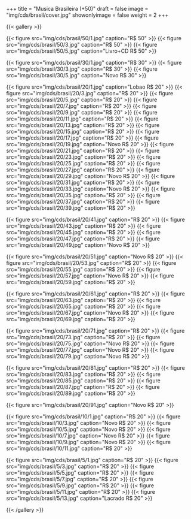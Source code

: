 +++
title = "Musica Brasileira (+50)"
draft = false
image = "img/cds/brasil/cover.jpg"
showonlyimage = false
weight = 2
+++
<!--more-->

{{< gallery >}}

{{< figure src="img/cds/brasil/50/1.jpg" caption="R$ 50" >}}
{{< figure src="img/cds/brasil/50/3.jpg" caption="R$ 50" >}}
{{< figure src="img/cds/brasil/50/5.jpg" caption="Livro+CD R$ 50" >}}

{{< figure src="img/cds/brasil/30/1.jpg" caption="R$ 30" >}}
{{< figure src="img/cds/brasil/30/3.jpg" caption="R$ 30" >}}
{{< figure src="img/cds/brasil/30/5.jpg" caption="Novo R$ 30" >}}

{{< figure src="img/cds/brasil/20/1.jpg" caption="Lobao R$ 20" >}}
{{< figure src="img/cds/brasil/20/3.jpg" caption="R$ 20" >}}
{{< figure src="img/cds/brasil/20/5.jpg" caption="R$ 20" >}}
{{< figure src="img/cds/brasil/20/7.jpg" caption="R$ 20" >}}
{{< figure src="img/cds/brasil/20/9.jpg" caption="R$ 20" >}}
{{< figure src="img/cds/brasil/20/11.jpg" caption="R$ 20" >}}
{{< figure src="img/cds/brasil/20/13.jpg" caption="R$ 20" >}}
{{< figure src="img/cds/brasil/20/15.jpg" caption="R$ 20" >}}
{{< figure src="img/cds/brasil/20/17.jpg" caption="R$ 20" >}}
{{< figure src="img/cds/brasil/20/19.jpg" caption="Novo R$ 20" >}}
{{< figure src="img/cds/brasil/20/21.jpg" caption="R$ 20" >}}
{{< figure src="img/cds/brasil/20/23.jpg" caption="R$ 20" >}}
{{< figure src="img/cds/brasil/20/25.jpg" caption="R$ 20" >}}
{{< figure src="img/cds/brasil/20/27.jpg" caption="R$ 20" >}}
{{< figure src="img/cds/brasil/20/29.jpg" caption="Novo R$ 20" >}}
{{< figure src="img/cds/brasil/20/31.jpg" caption="R$ 20" >}}
{{< figure src="img/cds/brasil/20/33.jpg" caption="Novo R$ 20" >}}
{{< figure src="img/cds/brasil/20/35.jpg" caption="R$ 20" >}}
{{< figure src="img/cds/brasil/20/37.jpg" caption="R$ 20" >}}
{{< figure src="img/cds/brasil/20/39.jpg" caption="R$ 20" >}}

{{< figure src="img/cds/brasil/20/41.jpg" caption="R$ 20" >}}
{{< figure src="img/cds/brasil/20/43.jpg" caption="R$ 20" >}}
{{< figure src="img/cds/brasil/20/45.jpg" caption="R$ 20" >}}
{{< figure src="img/cds/brasil/20/47.jpg" caption="R$ 20" >}}
{{< figure src="img/cds/brasil/20/49.jpg" caption="Novo R$ 20" >}}

{{< figure src="img/cds/brasil/20/51.jpg" caption="Novo R$ 20" >}}
{{< figure src="img/cds/brasil/20/53.jpg" caption="R$ 20" >}}
{{< figure src="img/cds/brasil/20/55.jpg" caption="R$ 20" >}}
{{< figure src="img/cds/brasil/20/57.jpg" caption="Novo R$ 20" >}}
{{< figure src="img/cds/brasil/20/59.jpg" caption="R$ 20" >}}

{{< figure src="img/cds/brasil/20/61.jpg" caption="R$ 20" >}}
{{< figure src="img/cds/brasil/20/63.jpg" caption="R$ 20" >}}
{{< figure src="img/cds/brasil/20/65.jpg" caption="R$ 20" >}}
{{< figure src="img/cds/brasil/20/67.jpg" caption="Novo R$ 20" >}}
{{< figure src="img/cds/brasil/20/69.jpg" caption="R$ 20" >}}

{{< figure src="img/cds/brasil/20/71.jpg" caption="R$ 20" >}}
{{< figure src="img/cds/brasil/20/73.jpg" caption="R$ 20" >}}
{{< figure src="img/cds/brasil/20/75.jpg" caption="Novo R$ 20" >}}
{{< figure src="img/cds/brasil/20/77.jpg" caption="Novo R$ 20" >}}
{{< figure src="img/cds/brasil/20/79.jpg" caption="Novo R$ 20" >}}

{{< figure src="img/cds/brasil/20/81.jpg" caption="R$ 20" >}}
{{< figure src="img/cds/brasil/20/83.jpg" caption="R$ 20" >}}
{{< figure src="img/cds/brasil/20/85.jpg" caption="R$ 20" >}}
{{< figure src="img/cds/brasil/20/87.jpg" caption="R$ 20" >}}
{{< figure src="img/cds/brasil/20/89.jpg" caption="R$ 20" >}}

{{< figure src="img/cds/brasil/20/91.jpg" caption="Novo R$ 20" >}}


{{< figure src="img/cds/brasil/10/1.jpg" caption="R$ 20" >}}
{{< figure src="img/cds/brasil/10/3.jpg" caption="Novo R$ 20" >}}
{{< figure src="img/cds/brasil/10/5.jpg" caption="Novo R$ 20" >}}
{{< figure src="img/cds/brasil/10/7.jpg" caption="Novo R$ 20" >}}
{{< figure src="img/cds/brasil/10/9.jpg" caption="Novo R$ 20" >}}
{{< figure src="img/cds/brasil/10/11.jpg" caption="R$ 20" >}}

{{< figure src="img/cds/brasil/5/1.jpg" caption="R$ 20" >}}
{{< figure src="img/cds/brasil/5/3.jpg" caption="R$ 20" >}}
{{< figure src="img/cds/brasil/5/5.jpg" caption="R$ 20" >}}
{{< figure src="img/cds/brasil/5/7.jpg" caption="R$ 20" >}}
{{< figure src="img/cds/brasil/5/9.jpg" caption="R$ 20" >}}
{{< figure src="img/cds/brasil/5/11.jpg" caption="R$ 20" >}}
{{< figure src="img/cds/brasil/5/13.jpg" caption="Lacrado R$ 20" >}}

{{< /gallery >}}